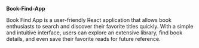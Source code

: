 **Book-Find-App**

Book Find App is a user-friendly React application that allows book enthusiasts to search and discover their favorite titles quickly. With a simple and intuitive interface, users can explore an extensive library, find book details, and even save their favorite reads for future reference.
